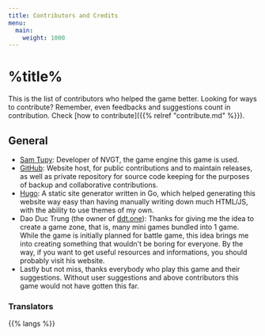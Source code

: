 ```yaml
---
title: Contributors and Credits
menu:
  main:
    weight: 1000
---
```

# %title%
This is the list of contributors who helped the game better. Looking for ways to contribute? Remember, even feedbacks and suggestions count in contribution. Check [how to contribute]({{% relref "contribute.md" %}}).

## General
- [Sam Tupy](https://samtupy.com/): Developer of NVGT, the game engine this game is used.
- [GitHub](https://github.com): Website host, for public contributions and to maintain releases, as well as private repository for source code keeping for the purposes of backup and collaborative contributions.
- [Hugo](https://gohugo.io): A static site generator written in Go, which helped generating this website way easy than having manually writing down much HTML/JS, with the ability to use themes of my own.
- Dao Duc Trung (the owner of [ddt.one](https://ddt.one)): Thanks for giving me the idea to create a game zone, that is, many mini games bundled into 1 game. While the game is initially planned for battle game, this idea brings me into creating something that wouldn't be boring for everyone. By the way, if you want to get useful resources and informations, you should probably visit his website.
- Lastly but not miss, thanks everybody who play this game and their suggestions. Without user suggestions and above contributors this game would not have gotten this far.

### Translators
{{% langs %}}
